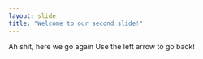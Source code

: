 ```yaml
---
layout: slide
title: "Welcome to our second slide!"
---
```

Ah shit, here we go again
Use the left arrow to go back!
